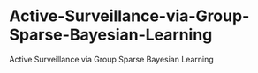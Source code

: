 # Active-Surveillance-via-Group-Sparse-Bayesian-Learning
Active Surveillance via Group Sparse Bayesian Learning
